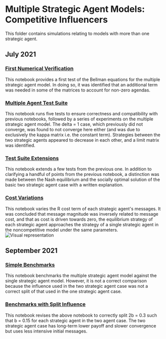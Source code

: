 # Multiple Strategic Agent Models: Competitive Influencers

This folder contains simulations relating to models with more than one strategic agent.

## July 2021

### [First Numerical Verification](https://github.com/jbrightuniverse/strategic_influencer_of_naive_agents/blob/main/multiple_strategic_agents/first_numerical_verification.pdf)
This notebook provides a first test of the Bellman equations for the multiple strategic agent model. In doing so, it was identified that an additional term was needed in some of the matrices to account for non-zero agendas.

### [Multiple Agent Test Suite](https://github.com/jbrightuniverse/strategic_influencer_of_naive_agents/blob/main/multiple_strategic_agents/multiple_agent_test_suite.pdf)
This notebook runs five tests to ensure correctness and compatibility with previous notebooks, followed by a series of experiments on the multiple strategic agent model. The delta = 1 case, which previously did not converge, was found to not converge here either (and was due to exclusively the kappa matrix i.e. the constant term). Strategies between the two strategic agents appeared to decrease in each other, and a limit matrix was identified.

### [Test Suite Extensions](https://github.com/jbrightuniverse/strategic_influencer_of_naive_agents/blob/main/multiple_strategic_agents/test_suite_extensions.pdf)
This notebook extends a few tests from the previous one. In addition to clarifying a handful of points from the previous notebook, a distinction was made between the Nash equilibrium and the socially optimal solution of the basic two strategic agent case with a written explanation.

### [Cost Variations](https://github.com/jbrightuniverse/strategic_influencer_of_naive_agents/blob/main/multiple_strategic_agents/cost_variations.pdf)
This notebook varies the R cost term of each strategic agent's messages. It was concluded that message magnitude was inversely related to message cost, and that as cost is driven towards zero, the equilibrium strategy of each strategic agent approaches the strategy of a single strategic agent in the noncompetitive model under the same parameters.
![Visual representation](https://github.com/jbrightuniverse/strategic_influencer_of_naive_agents/blob/main/multiple_strategic_agents/cost_variations.gif)

## September 2021

### [Simple Benchmarks](https://github.com/jbrightuniverse/strategic_influencer_of_naive_agents/blob/main/multiple_strategic_agents/simple_benchmarks.pdf)
This notebook benchmarks the multiple strategic agent model against the single strategic agent model. However, it is not a correct comparison because the influence used in the two strategic agent case was not a correct split of that used in the one strategic agent case.

### [Benchmarks with Split Influence](https://github.com/jbrightuniverse/strategic_influencer_of_naive_agents/blob/main/multiple_strategic_agents/benchmarks_split_influence.pdf)
This notebook revises the above notebook to correctly split 2b = 0.3 such that b = 0.15 for each strategic agent in the two agent case. The two strategic agent case has long-term lower payoff and slower convergence but uses less intensive initial messages.
